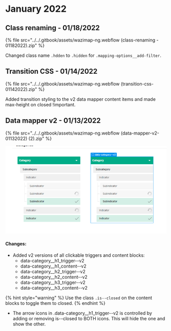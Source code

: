 # January 2022

## Class renaming - 01/18/2022

{% file src="../../.gitbook/assets/wazimap-ng.webflow (class-renaming - 01182022).zip" %}

Changed class name `.hdden` to `.hidden` for `.mapping-options__add-filter`.

## Transition CSS - 01/14/2022

{% file src="../../.gitbook/assets/wazimap-ng.webflow (transition-css-01142022).zip" %}

Added transition styling to the v2 data mapper content items and made max-height on closed !important.

## Data mapper v2 - 01/13/2022

{% file src="../../.gitbook/assets/wazimap-ng.webflow (data-mapper-v2-01132022) (2).zip" %}

![New item in the styles panel. Select data-category--v2 to use class controlled interactions](<../../.gitbook/assets/image (61) (1).png>)

#### Changes:

* Added v2 versions of all clickable triggers and content blocks:
  * data-category\_\_h1\_trigger--v2
  * data-category\_\_h1\_content--v2
  * data-category\_\_h2\_trigger--v2
  * data-category\_\_h2\_content--v2
  * data-category\_\_h3\_trigger--v2
  * data-category\_\_h3\_content--v2

{% hint style="warning" %}
Use the class `.is--closed` on the content blocks to toggle them to closed.&#x20;
{% endhint %}

* The arrow icons in .data-category\_\_h1\_trigger--v2 is controlled by adding or removing is--closed to BOTH icons. This will hide the one and show the other.&#x20;
